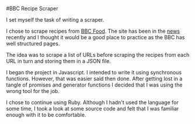 #BBC Recipe Scraper

I set myself the task of writing a scraper.

I chose to scrape recipes from [BBC Food](http://www.bbc.co.uk/food/). The site has been in the [news](http://www.bbc.co.uk/news/uk-36308976) recently and I thought it would be a good place to practice as the BBC has well structured pages.

The idea was to scrape a list of URLs before scraping the recipes from each URL in turn and storing them in a JSON file.

I began the project in Javascript. I intended to write it using synchronous functions. However, that was easier said then done. After getting lost in a tangle of promises and generator functions I decided that I was using the wrong tool for the job. 

I chose to continue using Ruby. Although I hadn't used the language for some time, I took a look at some source code and felt that I was familiar enough with it to be comfortable.